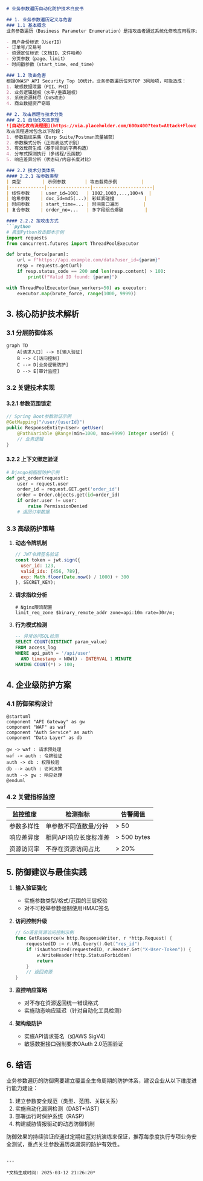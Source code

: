 

```markdown
# 业务参数遍历自动化防护技术白皮书

## 1. 业务参数遍历定义与危害
### 1.1 基本概念
业务参数遍历（Business Parameter Enumeration）是指攻击者通过系统化修改应用程序业务参数，枚举获取未授权访问敏感数据的攻击行为。其核心特征表现为对业务逻辑参数的自动化探测，典型攻击目标包括：

- 用户身份标识（UserID）
- 订单号/交易号
- 资源定位标识（文档ID、文件哈希）
- 分页参数（page、limit）
- 时间戳参数（start_time、end_time）

### 1.2 攻击危害
根据OWASP API Security Top 10统计，业务参数遍历位列TOP 3风险项，可能造成：
1. 敏感数据泄露（PII、PHI）
2. 业务逻辑越权（水平/垂直越权）
3. 系统资源耗尽（DoS攻击）
4. 商业数据资产窃取

## 2. 攻击原理与技术分类
### 2.1 自动化攻击原理
![自动化攻击流程图](https://via.placeholder.com/600x400?text=Attack+Flowchart)
攻击流程通常包含以下阶段：
1. 参数指纹采集（Burp Suite/Postman流量捕获）
2. 参数模式分析（正则表达式识别）
3. 有效载荷生成（基于规则的字典构造）
4. 分布式探测执行（多线程/云函数）
5. 响应差异分析（状态码/内容长度对比）

### 2.2 技术分类体系
#### 2.2.1 按参数类型
| 类型        | 示例参数       | 攻击载荷示例         |
|-------------|----------------|----------------------|
| 线性参数    | user_id=1001   | 1002,1003,...,100+N  |
| 哈希参数    | doc_id=md5(...)| 彩虹表碰撞           |
| 时间参数    | start_time=... | 时间窗口遍历         |
| 复合参数    | order_no=...   | 多字段组合爆破        |

#### 2.2.2 按攻击方式
```python
# 典型Python攻击脚本示例
import requests
from concurrent.futures import ThreadPoolExecutor

def brute_force(param):
    url = f"https://api.example.com/data?user_id={param}"
    resp = requests.get(url)
    if resp.status_code == 200 and len(resp.content) > 100:
        print(f"Valid ID found: {param}")

with ThreadPoolExecutor(max_workers=50) as executor:
    executor.map(brute_force, range(1000, 9999))
```

## 3. 核心防护技术解析
### 3.1 分层防御体系
```mermaid
graph TD
    A[请求入口] --> B[输入验证]
    B --> C[访问控制]
    C --> D[业务逻辑防护]
    D --> E[审计监控]
```

### 3.2 关键技术实现
#### 3.2.1 参数范围锁定
```java
// Spring Boot参数验证示例
@GetMapping("/user/{userId}")
public ResponseEntity<User> getUser(
    @PathVariable @Range(min=1000, max=9999) Integer userId) {
    // 业务逻辑
}
```

#### 3.2.2 上下文绑定验证
```python
# Django视图层防护示例
def get_order(request):
    user = request.user
    order_id = request.GET.get('order_id')
    order = Order.objects.get(id=order_id)
    if order.user != user:
        raise PermissionDenied
    # 返回订单数据
```

### 3.3 高级防护策略
1. **动态令牌机制**
   ```javascript
   // JWT令牌签名验证
   const token = jwt.sign({
     user_id: 123,
     valid_ids: [456, 789],
     exp: Math.floor(Date.now() / 1000) + 300
   }, SECRET_KEY);
   ```

2. **请求指纹分析**
   ```nginx
   # Nginx限流配置
   limit_req_zone $binary_remote_addr zone=api:10m rate=30r/m;
   ```

3. **行为模式检测**
   ```sql
   -- 异常访问SQL检测
   SELECT COUNT(DISTINCT param_value) 
   FROM access_log 
   WHERE api_path = '/api/user' 
     AND timestamp > NOW() - INTERVAL 1 MINUTE
   HAVING COUNT(*) > 100;
   ```

## 4. 企业级防护方案
### 4.1 防御架构设计
```plantuml
@startuml
component "API Gateway" as gw
component "WAF" as waf
component "Auth Service" as auth
component "Data Layer" as db

gw -> waf : 请求预处理
waf -> auth : 令牌验证
auth -> db : 权限校验
db --> auth : 访问决策
auth --> gw : 响应处理
@enduml
```

### 4.2 关键指标监控
| 监控维度      | 检测指标                     | 告警阈值       |
|---------------|------------------------------|----------------|
| 参数多样性    | 单参数不同值数量/分钟        | > 50           |
| 响应差异度    | 相同API响应长度标准差        | > 500 bytes    |
| 资源访问率    | 不存在资源访问占比           | > 20%          |

## 5. 防御建议与最佳实践
1. **输入验证强化**
   - 实施参数类型/格式/范围的三层校验
   - 对不可枚举参数强制使用HMAC签名

2. **访问控制升级**
   ```go
   // Go语言资源访问控制示例
   func GetResource(w http.ResponseWriter, r *http.Request) {
       requestedID := r.URL.Query().Get("res_id")
       if !isAuthorized(requestedID, r.Header.Get("X-User-Token")) {
           w.WriteHeader(http.StatusForbidden)
           return
       }
       // 返回资源
   }
   ```

3. **监控响应策略**
   - 对不存在资源返回统一错误格式
   - 实施动态响应延迟（针对自动化工具检测）

4. **架构级防护**
   - 实施API请求签名（如AWS SigV4）
   - 敏感数据接口强制要求OAuth 2.0范围验证

## 6. 结语
业务参数遍历的防御需要建立覆盖全生命周期的防护体系，建议企业从以下维度进行能力建设：

1. 建立参数安全规范（类型、范围、关联关系）
2. 实施自动化漏洞检测（DAST+IAST）
3. 部署运行时保护系统（RASP）
4. 构建威胁情报驱动的动态防御机制

防御效果的持续验证应通过定期红蓝对抗演练来保证，推荐每季度执行专项业务安全测试，重点关注参数遍历类漏洞的防护有效性。
```

---

*文档生成时间: 2025-03-12 21:26:20*
